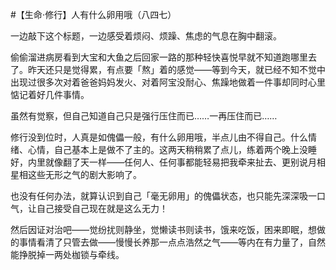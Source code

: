 #【生命⋅修行】人有什么卵用哦（八四七）

一边敲下这个标题，一边感受着烦闷、烦躁、焦虑的气息在胸中翻滚。

偷偷溜进病房看到大宝和大鱼之后回家一路的那种轻快喜悦早就不知道跑哪里去了。昨天还只是觉得累，有点要「熬」着的感觉——等到今天，就已经不知不觉中出现过很多次对着爸爸妈妈发火、对着阿宝没耐心、焦躁地做着一件事却同时心里惦记着好几件事情。

虽然有觉察，但自己知道自己只是强行压住而已……一再压住而已……

修行没到位时，人真是如傀儡一般，有什么卵用哦，半点儿由不得自己。什么情绪、心情，自己基本上是做不了主的。这两天稍稍累了点儿，练着两个晚上没睡好，内里就像翻了天一样——任何人、任何事都能轻易把我牵来扯去、更别说月相星相这些无形之气的剧大影响了。

也没有任何办法，就算认识到自己「毫无卵用」的傀儡状态，也只能先深深吸一口气，让自己接受自己现在就是这么无力！

然后因证对治吧——觉纷扰则静坐，觉懒读书则读书，饿来吃饭，困来即眠，想做的事情看清了只管去做——慢慢长养那一点点浩然之气——等内在有力量了，自然能挣脱掉一两处枷锁与牵线。

